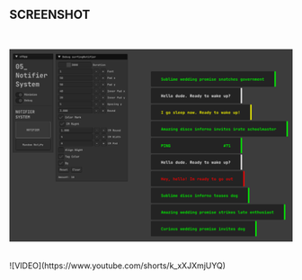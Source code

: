 <h2>SCREENSHOT</h2>
</br>

![](Capture.PNG)

</br>
![VIDEO](https://www.youtube.com/shorts/k_xXJXmjUYQ)

